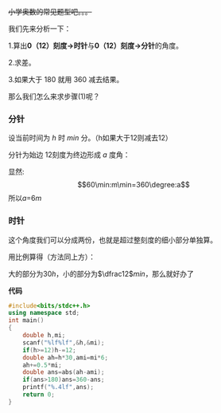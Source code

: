 ~~小学奥数的常见题型吧。。。~~

我们先来分析一下：

1.算出**0（12）刻度->时针**与**0（12）刻度->分针**的角度。

2.求差。

3.如果大于 $180$ 就用 $360$ 减去结果。

那么我们怎么来求步骤(1)呢？

### 分针

设当前时间为 $h$ 时 $min$ 分。（h如果大于12则减去12）

分针为始边 12刻度为终边形成 $a$ 度角：

显然:
$$60\min:m\min=360\degree:a$$
所以$a$=6$m$

### 时针

这个角度我们可以分成两份，也就是超过整刻度的细小部分单独算。

用比例算得（方法同上方）：

大的部分为$30h$，小的部分为$\dfrac12$$min$，那么就好办了

**代码**
```cpp
#include<bits/stdc++.h>
using namespace std;
int main()
{
	double h,mi;
	scanf("%lf%lf",&h,&mi);
	if(h>=12)h-=12;
	double ah=h*30,ami=mi*6;
	ah+=0.5*mi;
	double ans=abs(ah-ami);
	if(ans>180)ans=360-ans;
	printf("%.4lf",ans);
	return 0;
} 
```
